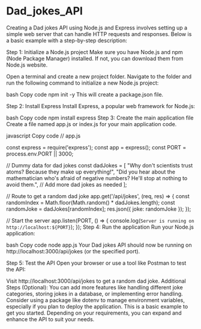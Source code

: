 # Dad_jokes_API


Creating a Dad jokes API using Node.js and Express involves setting up a simple web server that can handle HTTP requests and responses. Below is a basic example with a step-by-step description:

Step 1: Initialize a Node.js project
Make sure you have Node.js and npm (Node Package Manager) installed. If not, you can download them from Node.js website.

Open a terminal and create a new project folder. Navigate to the folder and run the following command to initialize a new Node.js project:

bash
Copy code
npm init -y
This will create a package.json file.

Step 2: Install Express
Install Express, a popular web framework for Node.js:

bash
Copy code
npm install express
Step 3: Create the main application file
Create a file named app.js or index.js for your main application code.

javascript
Copy code
// app.js

const express = require('express');
const app = express();
const PORT = process.env.PORT || 3000;

// Dummy data for dad jokes
const dadJokes = [
  "Why don't scientists trust atoms? Because they make up everything!",
  "Did you hear about the mathematician who's afraid of negative numbers? He'll stop at nothing to avoid them.",
  // Add more dad jokes as needed
];

// Route to get a random dad joke
app.get('/api/jokes', (req, res) => {
  const randomIndex = Math.floor(Math.random() * dadJokes.length);
  const randomJoke = dadJokes[randomIndex];
  res.json({ joke: randomJoke });
});

// Start the server
app.listen(PORT, () => {
  console.log(`Server is running on http://localhost:${PORT}`);
});
Step 4: Run the application
Run your Node.js application:

bash
Copy code
node app.js
Your Dad jokes API should now be running on http://localhost:3000/api/jokes (or the specified port).

Step 5: Test the API
Open your browser or use a tool like Postman to test the API:

Visit http://localhost:3000/api/jokes to get a random dad joke.
Additional Steps (Optional):
You can add more features like handling different joke categories, storing jokes in a database, or implementing error handling.
Consider using a package like dotenv to manage environment variables, especially if you plan to deploy the application.
This is a basic example to get you started. Depending on your requirements, you can expand and enhance the API to suit your needs.
